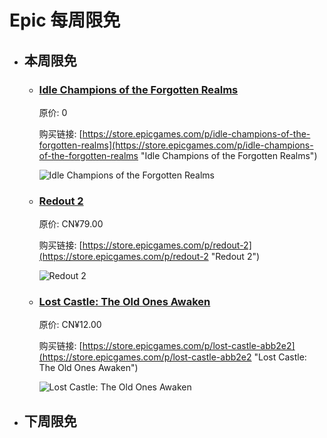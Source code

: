 # Epic 每周限免

- ## 本周限免


  - ### [Idle Champions of the Forgotten Realms](https://store.epicgames.com/p/idle-champions-of-the-forgotten-realms "Idle Champions of the Forgotten Realms")

    原价: 0

    购买链接: [https://store.epicgames.com/p/idle-champions-of-the-forgotten-realms](https://store.epicgames.com/p/idle-champions-of-the-forgotten-realms "Idle Champions of the Forgotten Realms")

    ![Idle Champions of the Forgotten Realms](https://cdn1.epicgames.com/offer/7e508f543b05465abe3a935960eb70ac/EpicPromo_May2024_2560x1440FINALENG_2560x1440-bf7bdca100f00221c8e17dab3dcd392b)


  - ### [Redout 2](https://store.epicgames.com/p/redout-2 "Redout 2")

    原价: CN¥79.00

    购买链接: [https://store.epicgames.com/p/redout-2](https://store.epicgames.com/p/redout-2 "Redout 2")

    ![Redout 2](https://cdn1.epicgames.com/offer/05ae696a3c5f49af91a7433547460c21/EGS_Redout2_34BigThings_S1_2560x1440-15165db53ba987f704968f8c3e4c0f0b)


  - ### [Lost Castle: The Old Ones Awaken](https://store.epicgames.com/p/lost-castle-abb2e2 "Lost Castle: The Old Ones Awaken")

    原价: CN¥12.00

    购买链接: [https://store.epicgames.com/p/lost-castle-abb2e2](https://store.epicgames.com/p/lost-castle-abb2e2 "Lost Castle: The Old Ones Awaken")

    ![Lost Castle: The Old Ones Awaken](https://cdn1.epicgames.com/spt-assets/a6d76157ad884f2c9aa470b30da9e2ff/lost-castle-r390n.png)


- ## 下周限免

